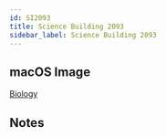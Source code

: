 ```yaml
---
id: SI2093
title: Science Building 2093
sidebar_label: Science Building 2093
---
```


## macOS Image
[Biology](image-mac-biology.md)

## Notes
